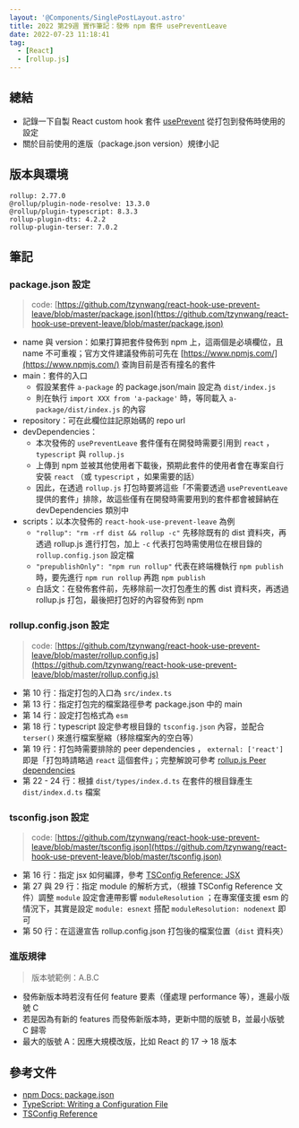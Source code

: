 ```yaml
---
layout: '@Components/SinglePostLayout.astro'
title: 2022 第29週 實作筆記：發佈 npm 套件 usePreventLeave
date: 2022-07-23 11:18:41
tag:
  - [React]
  - [rollup.js]
---
```


## 總結

- 記錄一下自製 React custom hook 套件 [usePrevent](https://www.npmjs.com/package/react-hook-use-prevent-leave) 從打包到發佈時使用的設定
- 關於目前使用的進版（package.json version）規律小記

## 版本與環境

```
rollup: 2.77.0
@rollup/plugin-node-resolve: 13.3.0
@rollup/plugin-typescript: 8.3.3
rollup-plugin-dts: 4.2.2
rollup-plugin-terser: 7.0.2
```

## 筆記

### package.json 設定

> code: [https://github.com/tzynwang/react-hook-use-prevent-leave/blob/master/package.json](https://github.com/tzynwang/react-hook-use-prevent-leave/blob/master/package.json)

- name 與 version：如果打算把套件發佈到 npm 上，這兩個是必填欄位，且 name 不可重複；官方文件建議發佈前可先在 [https://www.npmjs.com/](https://www.npmjs.com/) 查詢目前是否有撞名的套件
- main：套件的入口
  - 假設某套件 `a-package` 的 package.json/main 設定為 `dist/index.js`
  - 則在執行 `import XXX from 'a-package'` 時，等同載入 `a-package/dist/index.js` 的內容
- repository：可在此欄位註記原始碼的 repo url
- devDependencies：
  - 本次發佈的 `usePreventLeave` 套件僅有在開發時需要引用到 `react` ， `typescript` 與 `rollup.js`
  - 上傳到 npm 並被其他使用者下載後，預期此套件的使用者會在專案自行安裝 `react` （或 `typescript` ，如果需要的話）
  - 因此，在透過 `rollup.js` 打包時要將這些「不需要透過 `usePreventLeave` 提供的套件」排除，故這些僅有在開發時需要用到的套件都會被歸納在 devDependencies 類別中
- scripts：以本次發佈的 `react-hook-use-prevent-leave` 為例
  - `"rollup": "rm -rf dist && rollup -c"` 先移除既有的 dist 資料夾，再透過 rollup.js 進行打包，加上 `-c` 代表打包時需使用位在根目錄的 `rollup.config.json` 設定檔
  - `"prepublishOnly": "npm run rollup"` 代表在終端機執行 `npm publish` 時，要先進行 `npm run rollup` 再跑 `npm publish`
  - 白話文：在發佈套件前，先移除前一次打包產生的舊 dist 資料夾，再透過 rollup.js 打包，最後把打包好的內容發佈到 npm

### rollup.config.json 設定

> code: [https://github.com/tzynwang/react-hook-use-prevent-leave/blob/master/rollup.config.js](https://github.com/tzynwang/react-hook-use-prevent-leave/blob/master/rollup.config.js)

- 第 10 行：指定打包的入口為 `src/index.ts`
- 第 13 行：指定打包完的檔案路徑參考 package.json 中的 main
- 第 14 行：設定打包格式為 `esm`
- 第 18 行：typescript 設定參考根目錄的 `tsconfig.json` 內容，並配合 `terser()` 來進行檔案壓縮（移除檔案內的空白等）
- 第 19 行：打包時需要排除的 peer dependencies ， `external: ['react']` 即是「打包時請略過 `react` 這個套件」；完整解說可參考 [rollup.js Peer dependencies](https://rollupjs.org/guide/en/#peer-dependencies)
- 第 22 - 24 行：根據 `dist/types/index.d.ts` 在套件的根目錄產生 `dist/index.d.ts` 檔案

### tsconfig.json 設定

> code: [https://github.com/tzynwang/react-hook-use-prevent-leave/blob/master/tsconfig.json](https://github.com/tzynwang/react-hook-use-prevent-leave/blob/master/tsconfig.json)

- 第 16 行：指定 jsx 如何編譯，參考 [TSConfig Reference: JSX](https://www.typescriptlang.org/tsconfig#jsx)
- 第 27 與 29 行：指定 module 的解析方式，（根據 TSConfig Reference 文件）調整 `module` 設定會連帶影響 `moduleResolution` ；在專案僅支援 esm 的情況下，其實是設定 `module: esnext` 搭配 `moduleResolution: nodenext` 即可
- 第 50 行：在這邊宣告 rollup.config.json 打包後的檔案位置（`dist` 資料夾）

### 進版規律

> 版本號範例：A.B.C

- 發佈新版本時若沒有任何 feature 要素（僅處理 performance 等），進最小版號 C
- 若是因為有新的 features 而發佈新版本時，更新中間的版號 B，並最小版號 C 歸零
- 最大的版號 A：因應大規模改版，比如 React 的 17 → 18 版本

## 參考文件

- [npm Docs: package.json](https://docs.npmjs.com/cli/v8/configuring-npm/package-json)
- [TypeScript: Writing a Configuration File](https://www.typescriptlang.org/docs/handbook/migrating-from-javascript.html#writing-a-configuration-file)
- [TSConfig Reference](https://www.typescriptlang.org/tsconfig)

